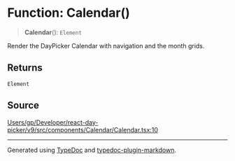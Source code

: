 # Function: Calendar()

> **Calendar**(): `Element`

Render the DayPicker Calendar with navigation and the month grids.

## Returns

`Element`

## Source

[Users/gp/Developer/react-day-picker/v9/src/components/Calendar/Calendar.tsx:10](https://github.com/gpbl/react-day-picker/blob/005599683/src/components/Calendar/Calendar.tsx#L10)

***

Generated using [TypeDoc](https://typedoc.org) and [typedoc-plugin-markdown](https://typedoc-plugin-markdown.org).
